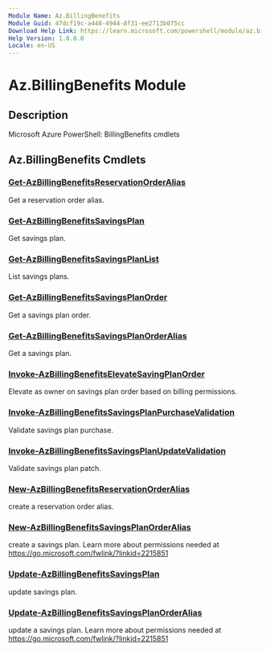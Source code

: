 ```yaml
---
Module Name: Az.BillingBenefits
Module Guid: 47dcf19c-a448-4944-8f31-ee2713b075cc
Download Help Link: https://learn.microsoft.com/powershell/module/az.billingbenefits
Help Version: 1.0.0.0
Locale: en-US
---
```


# Az.BillingBenefits Module
## Description
Microsoft Azure PowerShell: BillingBenefits cmdlets

## Az.BillingBenefits Cmdlets
### [Get-AzBillingBenefitsReservationOrderAlias](Get-AzBillingBenefitsReservationOrderAlias.md)
Get a reservation order alias.

### [Get-AzBillingBenefitsSavingsPlan](Get-AzBillingBenefitsSavingsPlan.md)
Get savings plan.

### [Get-AzBillingBenefitsSavingsPlanList](Get-AzBillingBenefitsSavingsPlanList.md)
List savings plans.

### [Get-AzBillingBenefitsSavingsPlanOrder](Get-AzBillingBenefitsSavingsPlanOrder.md)
Get a savings plan order.

### [Get-AzBillingBenefitsSavingsPlanOrderAlias](Get-AzBillingBenefitsSavingsPlanOrderAlias.md)
Get a savings plan.

### [Invoke-AzBillingBenefitsElevateSavingPlanOrder](Invoke-AzBillingBenefitsElevateSavingPlanOrder.md)
Elevate as owner on savings plan order based on billing permissions.

### [Invoke-AzBillingBenefitsSavingsPlanPurchaseValidation](Invoke-AzBillingBenefitsSavingsPlanPurchaseValidation.md)
Validate savings plan purchase.

### [Invoke-AzBillingBenefitsSavingsPlanUpdateValidation](Invoke-AzBillingBenefitsSavingsPlanUpdateValidation.md)
Validate savings plan patch.

### [New-AzBillingBenefitsReservationOrderAlias](New-AzBillingBenefitsReservationOrderAlias.md)
create a reservation order alias.

### [New-AzBillingBenefitsSavingsPlanOrderAlias](New-AzBillingBenefitsSavingsPlanOrderAlias.md)
create a savings plan.
Learn more about permissions needed at https://go.microsoft.com/fwlink/?linkid=2215851

### [Update-AzBillingBenefitsSavingsPlan](Update-AzBillingBenefitsSavingsPlan.md)
update savings plan.

### [Update-AzBillingBenefitsSavingsPlanOrderAlias](Update-AzBillingBenefitsSavingsPlanOrderAlias.md)
update a savings plan.
Learn more about permissions needed at https://go.microsoft.com/fwlink/?linkid=2215851

